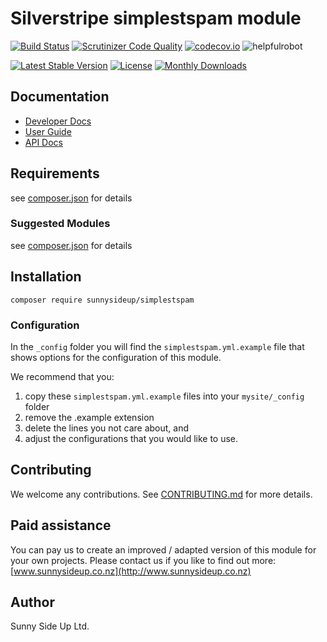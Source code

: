 # Silverstripe simplestspam module
[![Build Status](https://travis-ci.org/sunnysideup/silverstripe-simplestspam.svg?branch=master)](https://travis-ci.org/sunnysideup/silverstripe-simplestspam)
[![Scrutinizer Code Quality](https://scrutinizer-ci.com/g/sunnysideup/silverstripe-simplestspam/badges/quality-score.png?b=master)](https://scrutinizer-ci.com/g/sunnysideup/silverstripe-simplestspam/?branch=master)
[![codecov.io](https://codecov.io/github/sunnysideup/silverstripe-simplestspam/coverage.svg?branch=master)](https://codecov.io/github/sunnysideup/silverstripe-simplestspam?branch=master)
![helpfulrobot](https://helpfulrobot.io/sunnysideup/simplestspam/badge)

[![Latest Stable Version](https://poser.pugx.org/sunnysideup/simplestspam/version)](https://packagist.org/packages/sunnysideup/simplestspam)
[![License](https://poser.pugx.org/sunnysideup/simplestspam/license)](https://packagist.org/packages/sunnysideup/simplestspam)
[![Monthly Downloads](https://poser.pugx.org/sunnysideup/simplestspam/d/monthly)](https://packagist.org/packages/sunnysideup/simplestspam)


## Documentation



 * [Developer Docs](docs/en/INDEX.md)
 * [User Guide](docs/en/userguide.md)
 * [API Docs](http://docs.ssmods.com/sunnysideup/simplestspam/classes.xhtml)

## Requirements



see [composer.json](composer.json) for details

### Suggested Modules



see [composer.json](composer.json) for details


## Installation


```
composer require sunnysideup/simplestspam
```

### Configuration



In the `_config` folder you will find the `simplestspam.yml.example`
file that shows options for the configuration of this module.

We recommend that you:

  1. copy these `simplestspam.yml.example` files into your
`mysite/_config` folder
  2. remove the .example extension
  3. delete the lines you not care about, and
  4. adjust the configurations that you would like to use.


## Contributing



We welcome any contributions. See [CONTRIBUTING.md](CONTRIBUTING.md) for more details.

## Paid assistance



You can pay us to create an improved / adapted version of this module for your own projects.  Please contact us if you like to find out more: [www.sunnysideup.co.nz](http://www.sunnysideup.co.nz)

## Author



Sunny Side Up Ltd.
